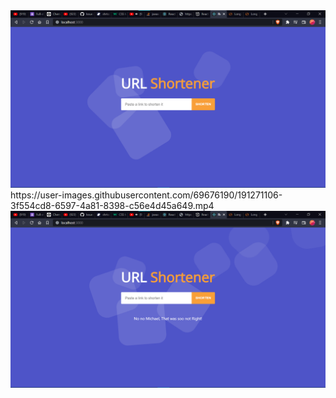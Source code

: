 <img src="./screenshots/url_short.png" />
https://user-images.githubusercontent.com/69676190/191271106-3f554cd8-6597-4a81-8398-c56e4d45a649.mp4
<img src="./screenshots/url_short3.png" />

